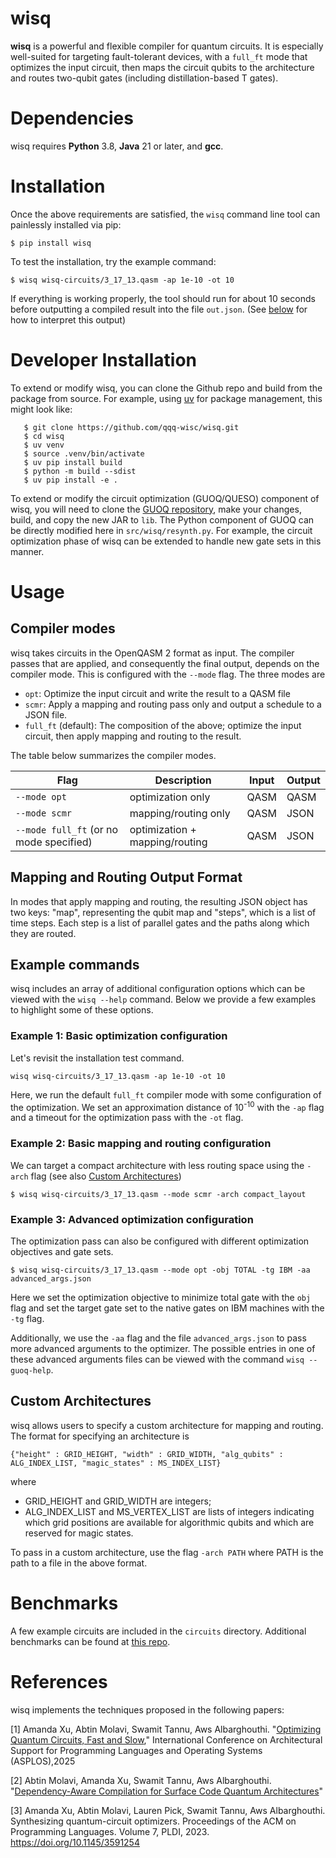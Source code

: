 # wisq
**wisq** is a powerful and flexible compiler for quantum circuits. It is especially well-suited for targeting fault-tolerant devices, with a `full_ft` mode that optimizes the input circuit, then maps the circuit qubits to the architecture and routes two-qubit gates (including distillation-based T gates).


# Dependencies
wisq requires **Python** 3.8, **Java** 21 or later, and **gcc**.


# Installation

Once the above requirements are satisfied, the `wisq` command line tool can painlessly installed via pip:
```
$ pip install wisq
``` 

To test the installation, try the example command:
```
$ wisq wisq-circuits/3_17_13.qasm -ap 1e-10 -ot 10
```
If everything is working properly, the tool should run for about 10 seconds before outputting a compiled result into the file ``out.json``. (See [below](#mapping-and-routing-output-format) for how to interpret this output)


# Developer Installation 
To extend or modify wisq, you can clone the Github repo and build from the package from source. For example, using [uv](https://github.com/astral-sh/uv) for package management, this might look like:

```
   $ git clone https://github.com/qqq-wisc/wisq.git
   $ cd wisq
   $ uv venv
   $ source .venv/bin/activate
   $ uv pip install build
   $ python -m build --sdist
   $ uv pip install -e .
   ```

To extend or modify the circuit optimization (GUOQ/QUESO) component of wisq, you will need to clone the [GUOQ repository](https://github.com/qqq-wisc/guoq), make your changes, build, and copy the new JAR to `lib`. The Python component of GUOQ can be directly modified here in `src/wisq/resynth.py`.
For example, the circuit optimization phase of wisq can be extended to handle new gate sets in this manner.

# Usage

## Compiler modes
wisq takes circuits in the OpenQASM 2 format as input. The compiler passes that are applied, and consequently the final output, depends on the compiler mode. This is configured with the ``--mode`` flag. The three modes are 

- ``opt``: Optimize the input circuit and write the result to a QASM file
- ``scmr``: Apply a mapping and routing pass only and output a schedule to a JSON file. 
- ``full_ft`` (default): The composition of the above; optimize the input circuit, then apply mapping and routing to the result.

The table below summarizes the compiler modes.

| Flag                                    | Description                         | Input    | Output|
| --------                                | -------                             | -------  | ----- |
| `--mode opt`                            | optimization only                   | QASM     |  QASM |
| `--mode scmr`                           | mapping/routing only                | QASM     | JSON  |
| `--mode full_ft` (or no mode specified) | optimization + mapping/routing        | QASM     | JSON  |

## Mapping and Routing Output Format
In modes that apply mapping and routing, the resulting JSON object has two keys: "map", representing the qubit map and "steps", which is a list of time steps. Each
step is a list of parallel gates and the paths along which they are routed. 

## Example commands
wisq includes an array of additional configuration options which can be viewed with the `wisq --help` command. Below we provide a few examples to highlight some of these options. 

### Example 1: Basic optimization configuration

Let's revisit the installation test command.


```
wisq wisq-circuits/3_17_13.qasm -ap 1e-10 -ot 10
```

Here, we run the default `full_ft` compiler mode with some configuration of the optimization. We set an approximation distance
of 10<sup>-10</sup> with the `-ap` flag and a timeout for the optimization pass with the `-ot` flag.

### Example 2: Basic mapping and routing configuration
We can target a compact architecture with less routing space using the ``-arch`` flag (see also [Custom Architectures](#Custom-Architectures))

```
$ wisq wisq-circuits/3_17_13.qasm --mode scmr -arch compact_layout
```

### Example 3: Advanced optimization configuration
The optimization pass can also be configured with different optimization objectives and gate sets. 

```
$ wisq wisq-circuits/3_17_13.qasm --mode opt -obj TOTAL -tg IBM -aa advanced_args.json
```

Here we set the optimization objective to minimize total gate with the `obj` flag and set the target gate set to the native gates on IBM machines with the `-tg` flag. 

Additionally, we use the `-aa` flag and the file ``advanced_args.json`` to pass more advanced arguments to the optimizer. The possible entries in one of these advanced arguments files can be viewed with the command `wisq --guoq-help`.

## Custom Architectures
wisq allows users to specify a custom architecture for mapping and routing. The
format for specifying an architecture is
```
{"height" : GRID_HEIGHT, "width" : GRID_WIDTH, "alg_qubits" : ALG_INDEX_LIST, "magic_states" : MS_INDEX_LIST}
```
where 
- GRID_HEIGHT and GRID_WIDTH are integers;
- ALG_INDEX_LIST and MS_VERTEX_LIST
are lists of integers indicating which grid positions are available for algorithmic qubits and which are reserved for magic states. 

To pass in a custom architecture, use the flag ``-arch PATH`` where PATH is the path to a file in the above format. 


# Benchmarks
A few example circuits are included in the ``circuits`` directory. Additional benchmarks
can be found at [this repo](https://github.com/qqq-wisc/quantum-compiler-benchmark-circuits).

# References 
wisq implements the techniques proposed in the following papers:

[1] Amanda Xu, Abtin Molavi, Swamit Tannu, Aws Albarghouthi. "[Optimizing Quantum Circuits, Fast and Slow](https://arxiv.org/abs/2411.04104)," International Conference on Architectural Support for Programming Languages and Operating Systems (ASPLOS),2025


[2] Abtin Molavi, Amanda Xu, Swamit Tannu, Aws Albarghouthi. "[Dependency-Aware Compilation for Surface Code Quantum Architectures](https://arxiv.org/abs/2311.18042)" 


[3] Amanda Xu, Abtin Molavi, Lauren Pick, Swamit Tannu, Aws Albarghouthi. Synthesizing quantum-circuit optimizers. Proceedings of the ACM on Programming Languages. Volume 7, PLDI, 2023. https://doi.org/10.1145/3591254
